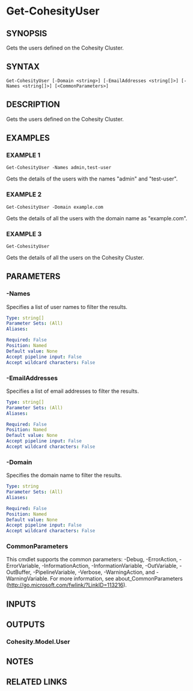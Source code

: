 # Get-CohesityUser

## SYNOPSIS
Gets the users defined on the Cohesity Cluster.

## SYNTAX

```
Get-CohesityUser [-Domain <string>] [-EmailAddresses <string[]>] [-Names <string[]>] [<CommonParameters>]
```

## DESCRIPTION
Gets the users defined on the Cohesity Cluster.

## EXAMPLES

### EXAMPLE 1
```
Get-CohesityUser -Names admin,test-user
```

Gets the details of the users with the names "admin" and "test-user".

### EXAMPLE 2
```
Get-CohesityUser -Domain example.com
```

Gets the details of all the users with the domain name as "example.com".

### EXAMPLE 3
```
Get-CohesityUser
```

Gets the details of all the users on the Cohesity Cluster.

## PARAMETERS

### -Names
Specifies a list of user names to filter the results.

```yaml
Type: string[]
Parameter Sets: (All)
Aliases:

Required: False
Position: Named
Default value: None
Accept pipeline input: False
Accept wildcard characters: False
```

### -EmailAddresses
Specifies a list of email addresses to filter the results.

```yaml
Type: string[]
Parameter Sets: (All)
Aliases:

Required: False
Position: Named
Default value: None
Accept pipeline input: False
Accept wildcard characters: False
```

### -Domain
Specifies the domain name to filter the results.

```yaml
Type: string
Parameter Sets: (All)
Aliases:

Required: False
Position: Named
Default value: None
Accept pipeline input: False
Accept wildcard characters: False
```

### CommonParameters
This cmdlet supports the common parameters: -Debug, -ErrorAction, -ErrorVariable, -InformationAction, -InformationVariable, -OutVariable, -OutBuffer, -PipelineVariable, -Verbose, -WarningAction, and -WarningVariable.
For more information, see about_CommonParameters (http://go.microsoft.com/fwlink/?LinkID=113216).

## INPUTS

## OUTPUTS

### Cohesity.Model.User
## NOTES

## RELATED LINKS
